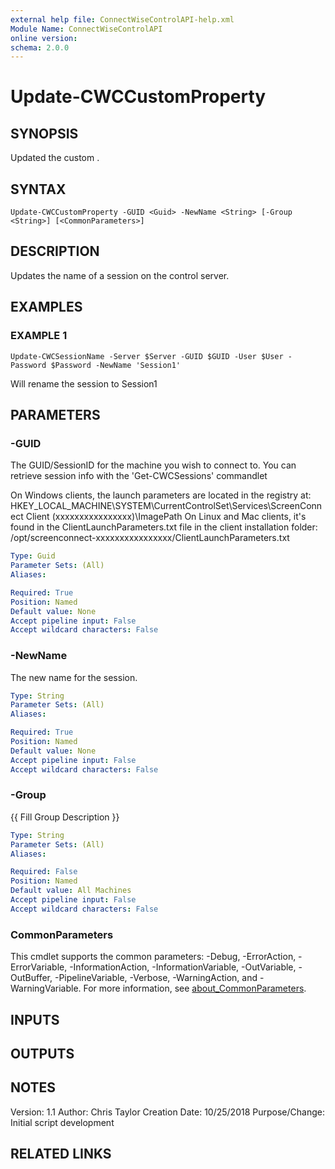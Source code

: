 ```yaml
---
external help file: ConnectWiseControlAPI-help.xml
Module Name: ConnectWiseControlAPI
online version:
schema: 2.0.0
---
```


# Update-CWCCustomProperty

## SYNOPSIS
Updated the custom .

## SYNTAX

```
Update-CWCCustomProperty -GUID <Guid> -NewName <String> [-Group <String>] [<CommonParameters>]
```

## DESCRIPTION
Updates the name of a session on the control server.

## EXAMPLES

### EXAMPLE 1
```
Update-CWCSessionName -Server $Server -GUID $GUID -User $User -Password $Password -NewName 'Session1'
```

Will rename the session to Session1

## PARAMETERS

### -GUID
The GUID/SessionID for the machine you wish to connect to.
You can retrieve session info with the 'Get-CWCSessions' commandlet

On Windows clients, the launch parameters are located in the registry at:
    HKEY_LOCAL_MACHINE\SYSTEM\CurrentControlSet\Services\ScreenConnect Client (xxxxxxxxxxxxxxxx)\ImagePath
On Linux and Mac clients, it's found in the ClientLaunchParameters.txt file in the client installation folder:
    /opt/screenconnect-xxxxxxxxxxxxxxxx/ClientLaunchParameters.txt

```yaml
Type: Guid
Parameter Sets: (All)
Aliases:

Required: True
Position: Named
Default value: None
Accept pipeline input: False
Accept wildcard characters: False
```

### -NewName
The new name for the session.

```yaml
Type: String
Parameter Sets: (All)
Aliases:

Required: True
Position: Named
Default value: None
Accept pipeline input: False
Accept wildcard characters: False
```

### -Group
{{ Fill Group Description }}

```yaml
Type: String
Parameter Sets: (All)
Aliases:

Required: False
Position: Named
Default value: All Machines
Accept pipeline input: False
Accept wildcard characters: False
```

### CommonParameters
This cmdlet supports the common parameters: -Debug, -ErrorAction, -ErrorVariable, -InformationAction, -InformationVariable, -OutVariable, -OutBuffer, -PipelineVariable, -Verbose, -WarningAction, and -WarningVariable. For more information, see [about_CommonParameters](http://go.microsoft.com/fwlink/?LinkID=113216).

## INPUTS

## OUTPUTS

## NOTES
Version:        1.1
Author:         Chris Taylor
Creation Date:  10/25/2018
Purpose/Change: Initial script development

## RELATED LINKS
